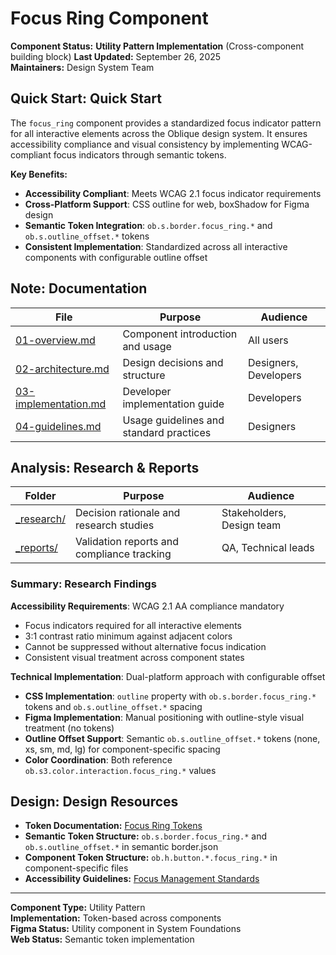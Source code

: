 # Focus Ring Component

**Component Status:** **Utility Pattern Implementation** (Cross-component building block)
**Last Updated:** September 26, 2025  
**Maintainers:** Design System Team

## **Quick Start:** Quick Start

The `focus_ring` component provides a standardized focus indicator pattern for all interactive elements across the Oblique design system. It ensures accessibility compliance and visual consistency by implementing WCAG-compliant focus indicators through semantic tokens.

**Key Benefits:**
- **Accessibility Compliant**: Meets WCAG 2.1 focus indicator requirements
- **Cross-Platform Support**: CSS outline for web, boxShadow for Figma design
- **Semantic Token Integration**: `ob.s.border.focus_ring.*` and `ob.s.outline_offset.*` tokens
- **Consistent Implementation**: Standardized across all interactive components with configurable outline offset

## **Note:** Documentation

| File | Purpose | Audience |
|------|---------|----------|
| [01-overview.md](01-overview.md) | Component introduction and usage | All users |
| [02-architecture.md](02-architecture.md) | Design decisions and structure | Designers, Developers |
| [03-implementation.md](03-implementation.md) | Developer implementation guide | Developers |
| [04-guidelines.md](04-guidelines.md) | Usage guidelines and standard practices | Designers |

## **Analysis:** Research & Reports

| Folder | Purpose | Audience |
|--------|---------|----------|
| [_research/](_research/) | Decision rationale and research studies | Stakeholders, Design team |
| [_reports/](_reports/) | Validation reports and compliance tracking | QA, Technical leads |

### **Summary:** Research Findings

**Accessibility Requirements**: WCAG 2.1 AA compliance mandatory
- Focus indicators required for all interactive elements
- 3:1 contrast ratio minimum against adjacent colors
- Cannot be suppressed without alternative focus indication
- Consistent visual treatment across component states

**Technical Implementation**: Dual-platform approach with configurable offset
- **CSS Implementation**: `outline` property with `ob.s.border.focus_ring.*` tokens and `ob.s.outline_offset.*` spacing
- **Figma Implementation**: Manual positioning with outline-style visual treatment (no tokens)
- **Outline Offset Support**: Semantic `ob.s.outline_offset.*` tokens (none, xs, sm, md, lg) for component-specific spacing
- **Color Coordination**: Both reference `ob.s3.color.interaction.focus_ring.*` values

## **Design:** Design Resources

- **Token Documentation:** [Focus Ring Tokens](../../../03-design-tokens/colors/colors-semantic-interaction.md)
- **Semantic Token Structure:** `ob.s.border.focus_ring.*` and `ob.s.outline_offset.*` in semantic border.json
- **Component Token Structure:** `ob.h.button.*.focus_ring.*` in component-specific files
- **Accessibility Guidelines:** [Focus Management Standards](_reports/03-compliance/)

---

**Component Type:** Utility Pattern  
**Implementation:** Token-based across components  
**Figma Status:** Utility component in System Foundations  
**Web Status:** Semantic token implementation